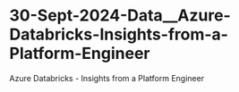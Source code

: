 # 30-Sept-2024-Data__Azure-Databricks-Insights-from-a-Platform-Engineer
Azure Databricks - Insights from a Platform Engineer
